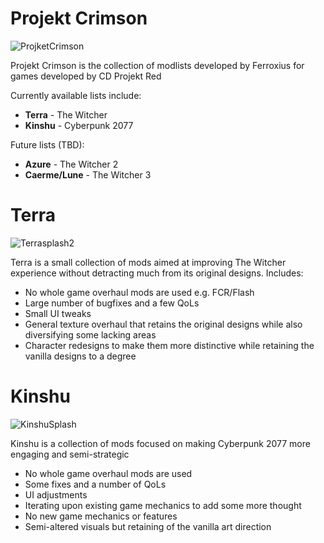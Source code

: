 # Projekt Crimson
![ProjketCrimson](https://github.com/Ferroxius/Kinshu/assets/88400328/b0dfdbaf-982c-4d43-b708-a583826771e6)

Projekt Crimson is the collection of modlists developed by Ferroxius for games developed by CD Projekt Red

Currently available lists include:
- **Terra** - The Witcher
- **Kinshu** - Cyberpunk 2077

Future lists (TBD):
- **Azure** - The Witcher 2
- **Caerme/Lune** - The Witcher 3


# Terra
![Terrasplash2](https://github.com/Ferroxius/Kinshu/assets/88400328/41d3087c-d3a6-4f76-a02f-659f3e8b5913)

Terra is a small collection of mods aimed at improving The Witcher experience without detracting much from its original designs. Includes:
- No whole game overhaul mods are used e.g. FCR/Flash
- Large number of bugfixes and a few QoLs
- Small UI tweaks
- General texture overhaul that retains the original designs while also diversifying some lacking areas
- Character redesigns to make them more distinctive while retaining the vanilla designs to a degree


# Kinshu
![KinshuSplash](https://github.com/Ferroxius/Kinshu/assets/88400328/221eb4bb-fb4d-4a4a-85d4-36b9b552abed)

Kinshu is a collection of mods focused on making Cyberpunk 2077 more engaging and semi-strategic
- No whole game overhaul mods are used
- Some fixes and a number of QoLs
- UI adjustments
- Iterating upon existing game mechanics to add some more thought
- No new game mechanics or features
- Semi-altered visuals but retaining of the vanilla art direction
